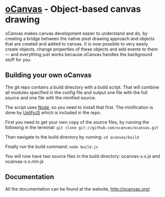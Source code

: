 # [oCanvas](http://ocanvas.org/) - Object-based canvas drawing
oCanvas makes canvas development easier to understand and do, by creating a bridge between the native pixel drawing approach and objects that are created and added to canvas. It is now possible to very easily create objects, change properties of these objects and add events to them — and everything just works because oCanvas handles the background stuff for you.

## Building your own oCanvas
The git repo contains a build directory with a build script. That will combine all modules specified in the config file and output one file with the full source and one file with the minified source.

The script uses [Node](http://nodejs.org/), so you need to install that first. The minification is done by [UglifyJS](https://github.com/mishoo/UglifyJS) which is included in the repo.

First you need to get your own copy of the source files, by running the following in the terminal:
`git clone git://github.com/ocanvas/ocanvas.git`

Then navigate to the build directory by running:
`cd ocanvas/build`

Finally run the build command:
`node build.js`

You will now have two source files in the build directory: ocanvas-x.x.js and ocanvas-x.x.min.js

## Documentation
All the documentation can be found at the website, <http://ocanvas.org/>